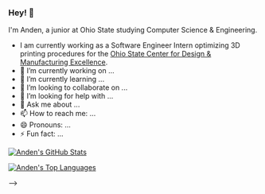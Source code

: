 ### Hey! 👋

I'm Anden, a junior at Ohio State studying Computer Science & Engineering. 

- I am currently working as a Software Engineer Intern optimizing 3D printing procedures for the [Ohio State Center for Design & Manufacturing Excellence](https://cdme.osu.edu/).
- 🔭 I’m currently working on ...
- 🌱 I’m currently learning ...
- 👯 I’m looking to collaborate on ...
- 🤔 I’m looking for help with ...
- 💬 Ask me about ...
- 📫 How to reach me: ...
- 😄 Pronouns: ...
- ⚡ Fun fact: ...

[![Anden's GitHub Stats](https://github-readme-stats.vercel.app/api?username=aacitelli&show_icons=ture&theme=merko)](https://github.com/anuraghazra/github-readme-stats)

[![Anden's Top Languages](https://github-readme-stats.vercel.app/api/top-langs/?username=aacitelli&layout=compact&theme=merko)](https://github.com/anuraghazra/github-readme-stats)

-->
